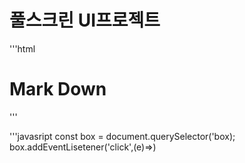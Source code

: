 # 풀스크린 UI프로젝트

'''html

<body>
  <main>
    <h1>Mark Down</h1>
  </main>
</body>
'''

'''javasript
const box = document.querySelector('box);
box.addEventLisetener('click',(e)=>)
